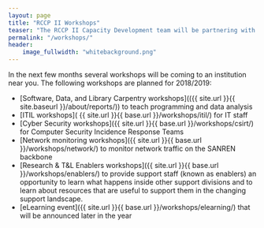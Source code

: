 ```yaml
---
layout: page
title: "RCCP II Workshops"
teaser: "The RCCP II Capacity Development team will be partnering with several organisations and individuals over the next 15 months to run a variety of workshops at institutions across the country. The workshops are either aimed specifically at IT staff, in general at support staff from various departments, or at researchers and students."
permalink: "/workshops/"
header:
    image_fullwidth: "whitebackground.png"
---
```


In the next few months several workshops will be coming to an institution near you. The following workshops are planned for 2018/2019:

- [Software, Data, and Library Carpentry workshops](({{ site.url }}{{ site.baseurl }}/about/reports/)) to teach programming and data analysis
- [ITIL workshops]( {{ site.url }}{{ base.url }}/workshops/itil/) for IT staff 
- [Cyber Security workshops]({{ site.url }}{{ base.url }}/workshops/csirt/) for Computer Security Incidence Response Teams
- [Network monitoring workshops]({{ site.url }}{{ base.url }}/workshops/network/) to monitor network traffic on the SANREN backbone
- [Research & T&L Enablers workshops]({{ site.url }}{{ base.url }}/workshops/enablers/) to provide support staff (known as enablers) an opportunity to learn what happens inside other support divisions and to learn about resources that are useful to support them in the changing support landscape.
- [eLearning event]({{ site.url }}{{ base.url }}/workshops/elearning/) that will be announced later in the year


